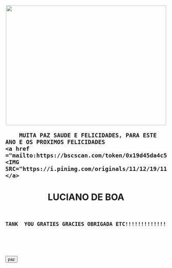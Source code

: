
<DOCTYPE html><html><head>
	<link rel="stylesheet" type="text/css">





</head>
<body background="#000000"><doctype html="">








<h2 class="texto"><p align="center">
<a href="file:///C:/Users/User/Downloads/ebdd3e52049f20a657318fc665a868a3.mp4"><img width="500px" height="375" src="https://i.pinimg.com/564x/96/e5/fc/96e5fc5aa7bf27abb15d1e1068d827b2.jpg"></a></p>

<p>

	
		MUITA PAZ SAUDE E FELICIDADES, PARA ESTE ANO E OS PROXIMOS FELICIDADES
	<a href ="mailto:https://bscscan.com/token/0x19d45da4c5fb97c2ed80e48507f6bab162b54b08"><IMG SRC="https://i.pinimg.com/originals/11/12/19/1112191c4863475bc7ba769196fde129.gif"></a>
</p><p>
</h2>

<CENTER><h1>LUCIANO DE BOA</H1></CENTER>




<h3>
<pre><p align="center">
TANK  YOU GRATIES GRACIES OBRIGADA ETC!!!!!!!!!!!!!!!!!!!!!!!!!!!!!!!!!!!!

</p>

<button>paz</button>

</pre>
</h3>

</body></html>
